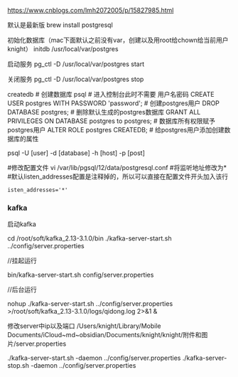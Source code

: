 https://www.cnblogs.com/lmh2072005/p/15827985.html

默认是最新版
brew install postgresql 

初始化数据库（mac下面默认之前没有var，创建以及用root给chown给当前用户 knight）
initdb /usr/local/var/postgres

启动服务
pg_ctl -D /usr/local/var/postgres start


关闭服务
pg_ctl -D /usr/local/var/postgres stop

createdb # 创建数据库
psql # 进入控制台此时不需要 用户名密码
CREATE USER postgres WITH PASSWORD 'password'; # 创建postgres用户 
DROP DATABASE postgres; # 删除默认生成的postgres数据库
GRANT ALL PRIVILEGES ON DATABASE postgres to postgres; # 数据库所有权限赋予postgres用户
ALTER ROLE postgres CREATEDB; # 给postgres用户添加创建数据库的属性

psql -U [user] -d [database] -h [host] -p [post]


#修改配置文件 
vi /var/lib/pgsql/12/data/postgresql.conf 
#将监听地址修改为* #默认listen_addresses配置是注释掉的，所以可以直接在配置文件开头加入该行 
```
isten_addresses='*'
```


### kafka

启动kafka

cd /root/soft/kafka_2.13-3.1.0/bin
./kafka-server-start.sh ../config/server.properties

//挂起运行
 
bin/kafka-server-start.sh config/server.properties
 
//后台运行
 
nohup ./kafka-server-start.sh ../config/server.properties >/root/soft/kafka_2.13-3.1.0/logs/qidong.log 2>&1 &

修改server中ip以及端口
/Users/knight/Library/Mobile Documents/iCloud~md~obsidian/Documents/knight/knight/附件和图片/server.properties

./kafka-server-start.sh -daemon  ../config/server.properties
./kafka-server-stop.sh -daemon  ../config/server.properties